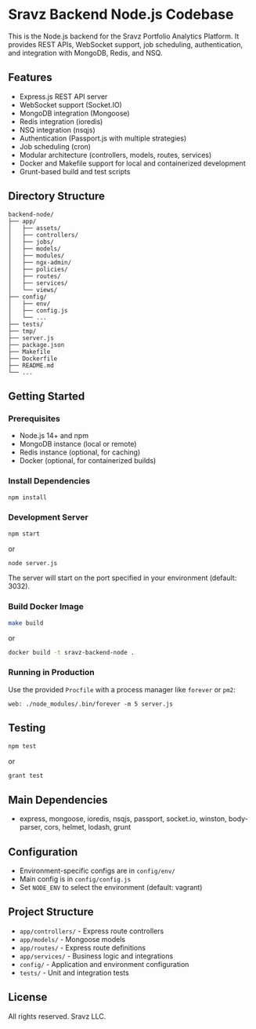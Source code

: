 # Sravz Backend Node.js Codebase

This is the Node.js backend for the Sravz Portfolio Analytics Platform. It provides REST APIs, WebSocket support, job scheduling, authentication, and integration with MongoDB, Redis, and NSQ.

## Features

- Express.js REST API server
- WebSocket support (Socket.IO)
- MongoDB integration (Mongoose)
- Redis integration (ioredis)
- NSQ integration (nsqjs)
- Authentication (Passport.js with multiple strategies)
- Job scheduling (cron)
- Modular architecture (controllers, models, routes, services)
- Docker and Makefile support for local and containerized development
- Grunt-based build and test scripts

## Directory Structure

```
backend-node/
├── app/
│   ├── assets/
│   ├── controllers/
│   ├── jobs/
│   ├── models/
│   ├── modules/
│   ├── ngx-admin/
│   ├── policies/
│   ├── routes/
│   ├── services/
│   └── views/
├── config/
│   ├── env/
│   ├── config.js
│   └── ...
├── tests/
├── tmp/
├── server.js
├── package.json
├── Makefile
├── Dockerfile
├── README.md
└── ...
```

## Getting Started

### Prerequisites

- Node.js 14+ and npm
- MongoDB instance (local or remote)
- Redis instance (optional, for caching)
- Docker (optional, for containerized builds)

### Install Dependencies

```bash
npm install
```

### Development Server

```bash
npm start
```
or
```bash
node server.js
```
The server will start on the port specified in your environment (default: 3032).

### Build Docker Image

```bash
make build
```
or
```bash
docker build -t sravz-backend-node .
```

### Running in Production

Use the provided `Procfile` with a process manager like `forever` or `pm2`:
```
web: ./node_modules/.bin/forever -m 5 server.js
```

## Testing

```bash
npm test
```
or
```bash
grant test
```

## Main Dependencies

- express, mongoose, ioredis, nsqjs, passport, socket.io, winston, body-parser, cors, helmet, lodash, grunt

## Configuration

- Environment-specific configs are in `config/env/`
- Main config is in `config/config.js`
- Set `NODE_ENV` to select the environment (default: vagrant)

## Project Structure

- `app/controllers/` - Express route controllers
- `app/models/` - Mongoose models
- `app/routes/` - Express route definitions
- `app/services/` - Business logic and integrations
- `config/` - Application and environment configuration
- `tests/` - Unit and integration tests

## License
All rights reserved. Sravz LLC.